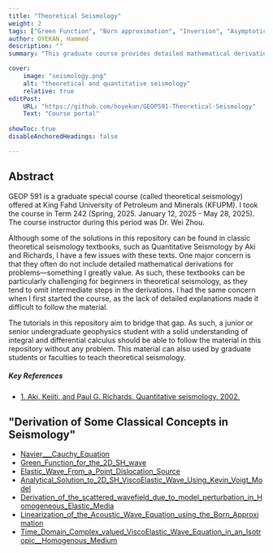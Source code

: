 ```yaml
---
title: "Theoretical Seismology" 
weight: 2
tags: ["Green Function", "Born approximation", "Inversion", "Asymptotic", "Acoustic Wave", "Elastic Wave","Calculus"]
author: OYEKAN, Hammed 
description: "" 
summary: "This graduate course provides detailed mathematical derivations of classical solutions in theoretical seismology."

cover:
    image: "seismology.png"
    alt: "theoretical and quantitative seismology"
    relative: true
editPost:
    URL: "https://github.com/hoyekan/GEOP591-Theoretical-Seismology"
    Text: "Course portal"
    
showToc: true
disableAnchoredHeadings: false

---
```


## Abstract

GEOP 591 is a graduate special course (called theoretical seismology) offered at King Fahd University of Petroleum and Minerals (KFUPM). I took the course in Term 242  (Spring, 2025. January 12, 2025 - May 28, 2025). The course instructor during this period was Dr. Wei Zhou. <br>

Although some of the solutions in this repository can be found in classic theoretical seismology textbooks, such as Quantitative Seismology by Aki and Richards, I have a few issues with these texts. One major concern is that they often do not include detailed mathematical derivations for problems—something I greatly value. As such, these textbooks can be particularly challenging for beginners in theoretical seismology, as they tend to omit intermediate steps in the derivations. I had the same concern when I first started the course, as the lack of detailed explanations made it difficult to follow the material. <br>

The tutorials in this repository aim to bridge that gap. As such, a junior or senior undergraduate geophysics student with a solid understanding of integral and differential calculus should be able to follow the material in this repository without any problem. This material can also used by graduate students or faculties to teach theoretical seismology.

##### Key References

+ [1. Aki, Keiiti, and Paul G. Richards. Quantitative seismology. 2002.](https://drive.google.com/file/d/1lSXs7zHpepTfSd_eN5CxqROIgesGQ_cJ/view)

## "Derivation of Some Classical Concepts in Seismology"

+ [Navier___Cauchy_Equation](Navier___Cauchy_Equation.pdf)
+ [Green_Function_for_the_2D_SH_wave](Green_Function_for_the_2D_SH_wave.pdf)
+ [Elastic_Wave_From_a_Point_Dislocation_Source](Elastic_Wave_From_a_Point_Dislocation_Source.pdf)
+ [Analytical_Solution_to_2D_SH_ViscoElastic_Wave_Using_Kevin_Voigt_Model](Analytical_Solution_to_2D_SH_ViscoElastic_Wave_Using_Kevin_Voigt_Model.pdf)
+ [Derivation_of_the_scattered_wavefield_due_to_model_perturbation_in_Homogeneous_Elastic_Media](Derivation_of_the_scattered_wavefield_due_to_model_perturbation_in_Homogeneous_Elastic_Media.pdf)
+ [Linearization_of_the_Acoustic_Wave_Equation_using_the_Born_Approximation](Linearization_of_the_Acoustic_Wave_Equation_using_the_Born_Approximation.pdf)
+ [Time_Domain_Complex_valued_ViscoElastic_Wave_Equation_in_an_Isotropic__Homogenous_Medium](Time_Domain_Complex_valued_ViscoElastic_Wave_Equation_in_an_Isotropic__Homogenous_Medium.pdf)



